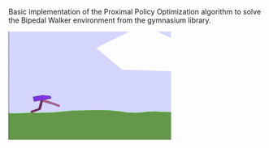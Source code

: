 Basic implementation of the Proximal Policy Optimization algorithm to solve the Bipedal Walker environment from the gymnasium library. 

![Alt Text](media/agent.gif)
